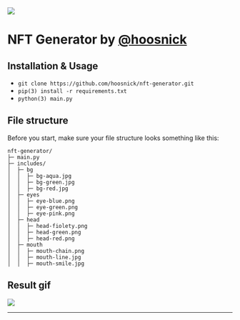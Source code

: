 <img src='https://i.imgur.com/Tfx6YSi.jpg'>

# NFT Generator by [@hoosnick](https://github.com/hoosnick)
## Installation & Usage
- `git clone https://github.com/hoosnick/nft-generator.git`
- `pip(3) install -r requirements.txt`
- `python(3) main.py`

## File structure
Before you start, make sure your file structure looks something like this:
```
nft-generator/
├─ main.py
├─ includes/
│  ├─ bg
│  │  ├─ bg-aqua.jpg
│  │  ├─ bg-green.jpg
│  │  ├─ bg-red.jpg
│  ├─ eyes
│  │  ├─ eye-blue.png
│  │  ├─ eye-green.png
│  │  ├─ eye-pink.png
│  ├─ head
│  │  ├─ head-fiolety.png
│  │  ├─ head-green.png
│  │  ├─ head-red.png
│  ├─ mouth
│  │  ├─ mouth-chain.png
│  │  ├─ mouth-line.jpg
│  │  ├─ mouth-smile.jpg
```
## Result gif
<img src='result.gif'>

***
